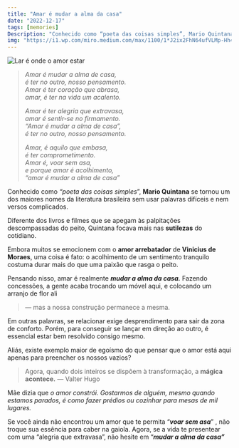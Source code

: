 ```yaml
---
title: "Amar é mudar a alma da casa"
date: "2022-12-17"
tags: [memories]
Description: "Conhecido como “poeta das coisas simples”, Mario Quintana se tornou um dos maiores nomes da literatura brasileira sem usar palavras difíceis e nem versos complicados."
img: "https://i1.wp.com/miro.medium.com/max/1100/1*J2ix2FhN64ufVLMp-Hh4rA.webp?resize=400,225"
---
```


![Lar é onde o amor estar](https://i1.wp.com/www.bemcolar.com/media/catalog/product/cache/1/image/520x/9df78eab33525d08d6e5fb8d27136e95/f/r/frase-3d-em-acrilico-lar-e-onde-o-amor-esta.jpg?resize=400,225)


> _Amar é mudar a alma de casa,_  
> _é ter no outro, nosso pensamento._  
> _Amar é ter coração que abrasa,_  
> _amar, é ter na vida um acalento._
> 
> _Amar é ter alegria que extravasa,_  
> _amar é sentir-se no firmamento._  
> _“Amar é mudar a alma de casa”,_  
> _é ter no outro, nosso pensamento._
> 
> _Amar, é aquilo que embasa,_  
> _é ter comprometimento._  
> _Amar é, voar sem asa,_  
> _e porque amar é acolhimento,_  
> _“amar é mudar a alma de casa”_  

Conhecido como _“poeta das coisas simples_”, **Mario Quintana** se tornou um dos maiores nomes da literatura brasileira sem usar palavras difíceis e nem versos complicados.

Diferente dos livros e filmes que se apegam às palpitações descompassadas do peito, Quintana focava mais nas **sutilezas** do cotidiano.  

Embora muitos se emocionem com o **amor arrebatador** de **Vinicius de Moraes**, uma coisa é fato: o acolhimento de um sentimento tranquilo costuma durar mais do que uma paixão que rasga o peito.

Pensando nisso, amar é realmente _**mudar a alma da casa.**_  Fazendo concessões, a gente acaba trocando um móvel aqui, e colocando um arranjo de flor ali 

>— mas a nossa construção permanece a mesma.
 
Em outras palavras, se relacionar exige desprendimento  para sair da zona de conforto. Porém, para conseguir se lançar em direção ao outro, é essencial estar bem resolvido consigo mesmo.

Aliás, existe exemplo maior de egoísmo do que pensar que o amor está aqui apenas para preencher os nossos vazios?  

  
>Agora, quando dois inteiros se dispõem à transformação, a **mágica acontece.** 
>— Valter Hugo 

Mãe dizia que _o amor constrói. Gostarmos de alguém, mesmo quando estamos parados, é como fazer prédios ou cozinhar para mesas de mil lugares._

Se você ainda não encontrou um amor que te permita “***voar sem asa***” , não troque sua essência para caber na gaiola. Agora, se a vida te presentear com uma “alegria que extravasa”, não hesite em “***mudar a alma da casa”***
